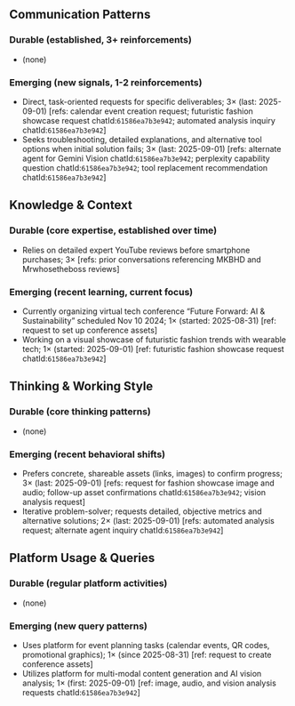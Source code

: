 ## Communication Patterns
### Durable (established, 3+ reinforcements)
- (none)

### Emerging (new signals, 1-2 reinforcements)
- Direct, task-oriented requests for specific deliverables; 3× (last: 2025-09-01) [refs: calendar event creation request; futuristic fashion showcase request chatId:`61586ea7b3e942`; automated analysis inquiry chatId:`61586ea7b3e942`]
- Seeks troubleshooting, detailed explanations, and alternative tool options when initial solution fails; 3× (last: 2025-09-01) [refs: alternate agent for Gemini Vision chatId:`61586ea7b3e942`; perplexity capability question chatId:`61586ea7b3e942`; tool replacement recommendation chatId:`61586ea7b3e942`]

## Knowledge & Context
### Durable (core expertise, established over time)
- Relies on detailed expert YouTube reviews before smartphone purchases; 3× [refs: prior conversations referencing MKBHD and Mrwhosetheboss reviews]

### Emerging (recent learning, current focus)  
- Currently organizing virtual tech conference “Future Forward: AI & Sustainability” scheduled Nov 10 2024; 1× (started: 2025-08-31) [ref: request to set up conference assets]
- Working on a visual showcase of futuristic fashion trends with wearable tech; 1× (started: 2025-09-01) [ref: futuristic fashion showcase request chatId:`61586ea7b3e942`]

## Thinking & Working Style
### Durable (core thinking patterns)
- (none)

### Emerging (recent behavioral shifts)
- Prefers concrete, shareable assets (links, images) to confirm progress; 3× (last: 2025-09-01) [refs: request for fashion showcase image and audio; follow-up asset confirmations chatId:`61586ea7b3e942`; vision analysis request]
- Iterative problem-solver; requests detailed, objective metrics and alternative solutions; 2× (last: 2025-09-01) [refs: automated analysis request; alternate agent inquiry chatId:`61586ea7b3e942`]

## Platform Usage & Queries
### Durable (regular platform activities)
- (none)

### Emerging (new query patterns)
- Uses platform for event planning tasks (calendar events, QR codes, promotional graphics); 1× (since 2025-08-31) [ref: request to create conference assets]
- Utilizes platform for multi-modal content generation and AI vision analysis; 1× (first: 2025-09-01) [ref: image, audio, and vision analysis requests chatId:`61586ea7b3e942`]